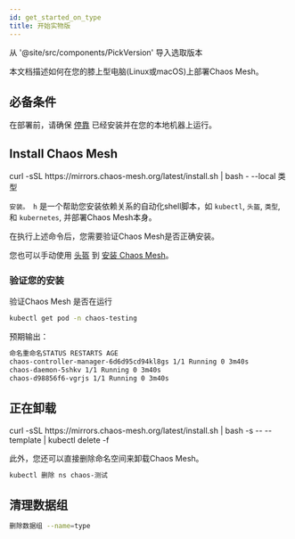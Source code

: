 ```yaml
---
id: get_started_on_type
title: 开始实物版
---
```


从 '@site/src/components/PickVersion' 导入选取版本

本文档描述如何在您的膝上型电脑(Linux或macOS)上部署Chaos Mesh。

## 必备条件

在部署前，请确保 [停靠](https://docs.docker.com/install/) 已经安装并在您的本地机器上运行。

## Install Chaos Mesh

<PickVersion className="language-bash">
  curl -sSL https://mirrors.chaos-mesh.org/latest/install.sh | bash - --local 类型
</PickVersion>

`安装。 h` 是一个帮助您安装依赖关系的自动化shell脚本，如 `kubectl`, `头盔`, `类型`, 和 `kubernetes`, 并部署Chaos Mesh本身。

在执行上述命令后，您需要验证Chaos Mesh是否正确安装。

您也可以手动使用 [头盔](https://helm.sh/) 到 [安装 Chaos Mesh](installation.md#install-by-helm)。

### 验证您的安装

验证Chaos Mesh 是否在运行

```bash
kubectl get pod -n chaos-testing
```

预期输出：

```bash
命名重命名STATUS RESTARTS AGE
chaos-controller-manager-6d6d95cd94kl8gs 1/1 Running 0 3m40s
chaos-daemon-5shkv 1/1 Running 0 3m40s
chaos-d98856f6-vgrjs 1/1 Running 0 3m40s
```

## 正在卸载

<PickVersion className="language-bash">
  curl -sSL https://mirrors.chaos-mesh.org/latest/install.sh | bash -s -- --template | kubectl delete -f
</PickVersion>

此外，您还可以直接删除命名空间来卸载Chaos Mesh。

```bash
kubectl 删除 ns chaos-测试
```

## 清理数据组

```bash
删除数据组 --name=type
```

